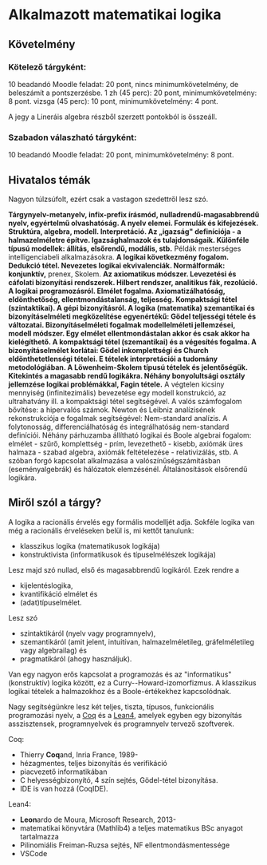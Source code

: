 #  Alkalmazott matematikai logika

## Követelmény

### Kötelező tárgyként: 

10 beadandó Moodle feladat: 20 pont, nincs minimumkövetelmény, de beleszámít a pontszerzésbe.
1 zh (45 perc): 20 pont, minimumkövetelmény: 8 pont. 
vizsga (45 perc): 10 pont, minimumkövetelmény: 4 pont.

A jegy a Lineráis algebra részből szerzett pontokból is összeáll.

### Szabadon válaszható tárgyként: 

10 beadandó Moodle feladat: 20 pont, minimumkövetelmény: 8 pont.

### 




## Hivatalos témák
Nagyon túlzsúfolt, ezért csak a vastagon szedettről lesz szó.

**Tárgynyelv-metanyelv, infix-prefix írásmód, nulladrendű-magasabbrendű nyelv, egyértelmű olvashatóság. A nyelv elemei. Formulák és kifejezések. Struktúra, algebra, modell. Interpretáció. Az „igazság" definíciója - a halmazelméletre építve. Igazsághalmazok és tulajdonságaik. Különféle típusú modellek: állítás, elsőrendű, modális, stb.** Példák mesterséges intelligenciabeli alkalmazásokra. **A logikai következmény fogalom. Dedukció tétel. Nevezetes logikai ekvivalenciák. Normálformák: konjunktív,** prenex, Skolem. **Az axiomatikus módszer. Levezetési és cáfolati bizonyítási rendszerek. Hilbert rendszer, analitikus fák, rezolúció. A logikai programozásról. Elmélet fogalma. Axiomatizálhatóság, eldönthetőség, ellentmondástalanság, teljesség. Kompaktsági tétel (szintaktikai). A gépi bizonyításról. A logika (matematika) szemantikai és bizonyításelméleti megközelítése egyenértékű: Gödel teljességi tétele és változatai. Bizonyításelméleti fogalmak modellelméleti jellemzései, modell módszer. Egy elmélet ellentmondástalan akkor és csak akkor ha kielégíthető. A kompaktsági tétel (szemantikai) és a végesítés fogalma. A bizonyításelmélet korlátai: Gödel inkomplettségi és Church eldönthetetlenségi tételei. E tételek interpretációi a tudomány metodológiában. A Löwenheim-Skolem típusú tételek és jelentőségük. Kitekintés a magasabb rendű logikákra. Néhány bonyolultsági osztály jellemzése logikai problémákkal, Fagin tétele.** A végtelen kicsiny mennyiség (infinitezimális) bevezetése egy modell konstrukció, az ultrahatvány ill. a kompaktsági tétel segítségével. A valós számfogalom bővítése: a hipervalós számok. Newton és Leibniz analízisének rekonstrukciója e fogalmak segítségével: Nem-standard analízis. A folytonosság, differenciálhatóság és integrálhatóság nem-standard definíciói. Néhány párhuzamba állítható logikai és Boole algebrai fogalom: elmélet - szűrő, komplettség - prím, levezethető - kisebb, axiómák üres halmaza - szabad algebra, axiómák feltételezése - relativizálás, stb. A szóban forgó kapcsolat alkalmazása a valószínűségszámításban (eseményalgebrák) és hálózatok elemzésénél. Általánosítások elsőrendű logikára.

## Miről szól a tárgy?

A logika a racionális érvelés egy formális modelljét adja. Sokféle logika van még a racionális érveléseken belül is, mi kettőt tanulunk:

* klasszikus logika (matematikusok logikája)
* konstruktivista (informatikusok és típuselmélészek logikája)

Lesz majd szó nullad, első és magasabbrendű logikáról. Ezek rendre a 

* kijelentéslogika,
* kvantifikáció elmélet és
* (adat)típuselmélet.

Lesz szó 

* szintaktikáról (nyelv vagy programnyelv),
* szemantikáról (amit jelent, intuitívan, halmazelméletileg, gráfelméletileg vagy algebrailag) és
* pragmatikáról (ahogy használjuk).

Van egy nagyon erős kapcsolat a programozás és az "informatikus" (konstruktív) logika között, ez a Curry--Howard-izomorfizmus. A klasszikus logikai tételek a halmazokhoz és a Boole-értékekhez kapcsolódnak.

Nagy segítségünkre lesz két teljes, tiszta, típusos, funkcionális programozási nyelv, a [Coq](https://coq.inria.fr/) és a [Lean4](https://leanprover.github.io/theorem_proving_in_lean4/), amelyek egyben egy bizonyítás asszisztensek, programnyelvek és programnyelv tervező szoftverek.  

Coq:

* Thierry **Coq**and, Inria France, 1989-
* hézagmentes, teljes bizonyítás és verifikáció
* piacvezető informatikában
* C helyességbizonyító, 4 szín sejtés, Gödel-tétel bizonyítása.
* IDE is van hozzá (CoqIDE).

Lean4:
* **Leon**ardo de Moura, Microsoft Research, 2013-
* matematikai könyvtára (Mathlib4) a teljes matematikus BSc anyagot tartalmazza
* Pilinomiális Freiman-Ruzsa sejtés, NF ellentmondásmentessége
* VSCode





